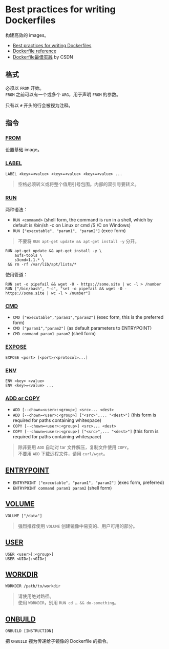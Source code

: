 # Best practices for writing Dockerfiles
构建高效的 images。  

- [Best practices for writing Dockerfiles](https://docs.docker.com/develop/develop-images/dockerfile_best-practices/)
- [Dockerfile reference](https://docs.docker.com/engine/reference/builder/)
- [Dockerfile最佳实践](https://blog.csdn.net/nklinsirui/article/details/96113636) by CSDN

## 格式
必须以 `FROM` 开始。  
`FROM` 之前可以有一个或多个 `ARG`，用于声明 `FROM` 的参数。  

只有以 `#` 开头的行会被视为注释。  

## 指令
### [FROM](https://docs.docker.com/engine/reference/builder/#from)
设置基础 image。  

### [LABEL](https://docs.docker.com/engine/reference/builder/#label)
```
LABEL <key>=<value> <key>=<value> <key>=<value> ...
```
>空格必须转义或将整个值用引号包围。内部的双引号要转义。  

### [RUN](https://docs.docker.com/engine/reference/builder/#run)
两种语法：  
- `RUN <command>` (shell form, the command is run in a shell, which by default is /bin/sh -c on Linux or cmd /S /C on Windows)  
- `RUN ["executable", "param1", "param2"]` (exec form)  

>不要将 `RUN apt-get update && apt-get install -y` 分开。  
```
RUN apt-get update && apt-get install -y \
    aufs-tools \
    s3cmd=1.1.* \
 && rm -rf /var/lib/apt/lists/*
```

使用管道：  
```
RUN set -o pipefail && wget -O - https://some.site | wc -l > /number
RUN ["/bin/bash", "-c", "set -o pipefail && wget -O - https://some.site | wc -l > /number"]
```

### [CMD](https://docs.docker.com/engine/reference/builder/#cmd)
- `CMD ["executable","param1","param2"]` (exec form, this is the preferred form)
- `CMD ["param1","param2"]` (as default parameters to ENTRYPOINT)
- `CMD command param1 param2` (shell form)

### [EXPOSE](https://docs.docker.com/engine/reference/builder/#expose)
`EXPOSE <port> [<port>/<protocol>...]`  

### [ENV](https://docs.docker.com/engine/reference/builder/#env)
```
ENV <key> <value>
ENV <key>=<value> ...
```

### [ADD or COPY](https://docs.docker.com/engine/reference/builder/#add)
- `ADD [--chown=<user>:<group>] <src>... <dest>`  
- `ADD [--chown=<user>:<group>] ["<src>",... "<dest>"]` (this form is required for paths containing whitespace)  
- `COPY [--chown=<user>:<group>] <src>... <dest>`  
- `COPY [--chown=<user>:<group>] ["<src>",... "<dest>"]` (this form is required for paths containing whitespace)  

>除非要用 `ADD` 自动对 tar 文件解压，复制文件使用 `COPY`。  
>不要用 `ADD` 下载远程文件，请用 `curl/wget`。  

## [ENTRYPOINT](https://docs.docker.com/engine/reference/builder/#entrypoint)
- `ENTRYPOINT ["executable", "param1", "param2"]` (exec form, preferred)  
- `ENTRYPOINT command param1 param2` (shell form)  

## [VOLUME](https://docs.docker.com/engine/reference/builder/#volume)
`VOLUME ["/data"]`  

>强烈推荐使用 `VOLUME` 创建镜像中易变的、用户可用的部分。  

## [USER](https://docs.docker.com/engine/reference/builder/#user)
```
USER <user>[:<group>]
USER <UID>[:<GID>]
```

## [WORKDIR](https://docs.docker.com/engine/reference/builder/#workdir)
`WORKDIR /path/to/workdir`  

>请使用绝对路径。  
>使用 `WORKDIR`，别用 `RUN cd … && do-something`。  

## [ONBUILD](https://docs.docker.com/engine/reference/builder/#onbuild)
`ONBUILD [INSTRUCTION]`  

把 `ONBUILD` 视为传递给子镜像的 Dockerfile 的指令。  

